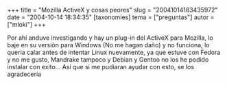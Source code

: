 +++
title = "Mozilla ActiveX y cosas peores"
slug = "20041014183435972"
date = "2004-10-14 18:34:35"
[taxonomies]
tema = ["preguntas"]
autor = ["mloki"]
+++

Por ahí anduve investigando y hay un plug-in del ActiveX para Mozilla,
lo baje en su versión para Windows (No me hagan daño) y no funciona, lo
queria calar antes de intentar Linux nuevamente, ya que estuve con
Fedora y no me gusto, Mandrake tampoco y Debian y Gentoo no los he
podido instalar con exito… Así que si me pudiaran ayudar con esto, se
los agradeceria

